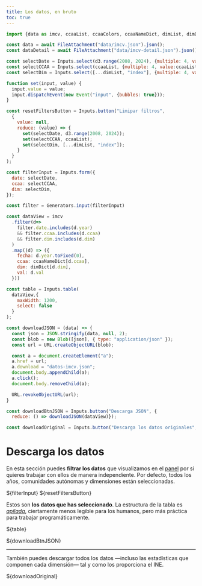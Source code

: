 ```yaml
---
title: Los datos, en bruto
toc: true
---
```


```js
import {data as imcv, ccaaList, ccaaColors, ccaaNameDict, dimList, dimDict, yearTexts} from "./data/consts.js";

const data = await FileAttachment("data/imcv.json").json();
const dataDetail = await FileAttachment("data/imcv-detail.json").json();

const selectDate = Inputs.select(d3.range(2008, 2024), {multiple: 4, value: d3.range(2008, 2024), label: "Selecciona los años", format: d=> d.toFixed(0)});
const selectCCAA = Inputs.select(ccaaList, {multiple: 4, value:ccaaList, label: "Selecciona las comunidades autónomas", format: d=> ccaaNameDict[d]});
const selectDim = Inputs.select([...dimList, "index"], {multiple: 4, value:[...dimList, "index"], label: "Selecciona las dimensiones", format: d=> dimDict[d]});

function set(input, value) {
  input.value = value;
  input.dispatchEvent(new Event("input", {bubbles: true}));
}

const resetFiltersButton = Inputs.button("Limipar filtros", 
  { 
    value: null, 
    reduce: (value) => {
      set(selectDate, d3.range(2008, 2024));
      set(selectCCAA, ccaaList);             
      set(selectDim, [...dimList, "index"]); 
    } 
  }
);

const filterInput = Inputs.form({
  date: selectDate,
  ccaa: selectCCAA,
  dim: selectDim,
}); 

const filter = Generators.input(filterInput)
```

```js
const dataView = imcv
  .filter(d=> 
    filter.date.includes(d.year)
    && filter.ccaa.includes(d.ccaa)
    && filter.dim.includes(d.dim)
  )
  .map((d) => ({
    fecha: d.year.toFixed(0),
    ccaa: ccaaNameDict[d.ccaa],
    dim: dimDict[d.dim],
    val: d.val
  }))

const table = Inputs.table(
  dataView,{
    maxWidth: 1200,
    select: false
  }
);
```

```js
const downloadJSON = (data) => {
  const json = JSON.stringify(data, null, 2);
  const blob = new Blob([json], { type: "application/json" });
  const url = URL.createObjectURL(blob);

  const a = document.createElement("a");
  a.href = url;
  a.download = "datos-imcv.json";
  document.body.appendChild(a);
  a.click();
  document.body.removeChild(a);

  URL.revokeObjectURL(url);
}

const downloadBtnJSON = Inputs.button("Descarga JSON", {
  reduce: () => downloadJSON(dataView)});

const downloadOriginal = Inputs.button("Descarga los datos originales", {reduce: () => window.location.href = "https://www.ine.es/experimental/imcv/datos_calidad_vida_multi.xlsx", })

```

# Descarga los datos

En esta sección puedes **filtrar los datos** que visualizamos en el [panel](imcv-dashboard) por si quieres trabajar con ellos de manera independiente. Por defecto, todos los años, comunidades autónomas y dimensiones están seleccionadas.

${filterInput}
${resetFiltersButton}

Estos son **los datos que has seleccionado**. La estructura de la tabla es [*apilada*](https://en.wikipedia.org/wiki/Wide_and_narrow_data), ciertamente menos legible para los humanos, pero más práctica para trabajar programáticamente.

<div class="grid">
${table}
</div>

${downloadBtnJSON}

---

También puedes descargar todos los datos —incluso las estadísticas que componen cada dimensión— tal y como los proporciona el INE.

${downloadOriginal}

<style>
  form {
    margin-bottom: .5rem!important;
  }
</style>